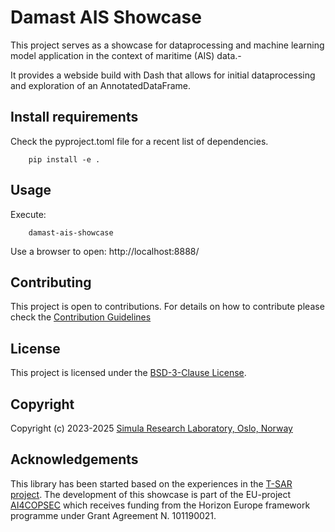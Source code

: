 # Damast AIS Showcase

This project serves as a showcase for dataprocessing and machine learning model application in the context
of maritime (AIS) data.-

It provides a webside build with Dash that allows for initial dataprocessing and exploration of an
AnnotatedDataFrame.

## Install requirements

Check the pyproject.toml file for a recent list of dependencies.


```commandline
    pip install -e .
```

## Usage
Execute:

```commandline
    damast-ais-showcase
```

Use a browser to open: http://localhost:8888/

## Contributing

This project is open to contributions. For details on how to contribute please check the [Contribution Guidelines](CONTRIBUTING.md)

## License
This project is licensed under the [BSD-3-Clause License](LICENSE).

## Copyright

Copyright (c) 2023-2025 [Simula Research Laboratory, Oslo, Norway](https://www.simula.no/research/research-departments)

## Acknowledgements

This library has been started based on the experiences in the [T-SAR project](https://www.simula.no/research/projects/t-sar).
The development of this showcase is part of the EU-project [AI4COPSEC](https://ai4copsec.eu) which receives funding from the Horizon Europe framework programme under Grant Agreement N. 101190021.
